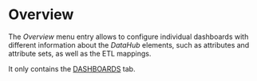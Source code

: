 # Overview

The *Overview* menu entry allows to configure individual dashboards with different information about the *DataHub* elements, such as attributes and attribute sets, as well as the ETL mappings.

It only contains the [DASHBOARDS](./01a_Dashboards.md) tab.
